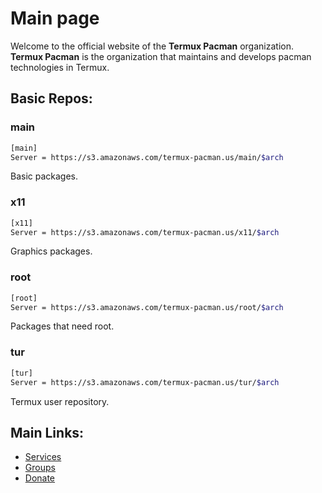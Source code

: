 # Main page
Welcome to the official website of the **Termux Pacman** organization. **Termux Pacman** is the organization that maintains and develops pacman technologies in Termux.

## Basic Repos:
### main
<!--```bash
[main]
Server = https://service.termux-pacman.dev/main/$arch
```-->
```bash
[main]
Server = https://s3.amazonaws.com/termux-pacman.us/main/$arch
```
Basic packages.

### x11
<!--```bash
[x11]
Server = https://service.termux-pacman.dev/x11/$arch
```-->
```bash
[x11]
Server = https://s3.amazonaws.com/termux-pacman.us/x11/$arch
```
Graphics packages.

### root
<!--```bash
[root]
Server = https://service.termux-pacman.dev/root/$arch
```-->
```bash
[root]
Server = https://s3.amazonaws.com/termux-pacman.us/root/$arch
```
Packages that need root.

### tur
<!--```bash
[tur]
Server = https://service.termux-pacman.dev/tur/$arch
```-->
```bash
[tur]
Server = https://s3.amazonaws.com/termux-pacman.us/tur/$arch
```
Termux user repository.

## Main Links:
- [Services](/list_services)
- [Groups](/list_groups)
- [Donate](/donate)
